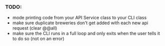 ### TODO:

* mode printing code from your API Service class to your CLI class
* make sure duplicate breweries don't get added with each new api request (clear @@all)
* make sure the CLI runs in a full loop and only exits when the user tells it to do so (not on an error)